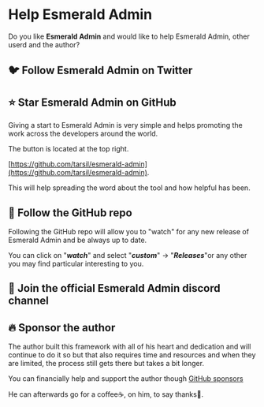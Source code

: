 # Help Esmerald Admin

Do you like **Esmerald Admin** and would like to help Esmerald Admin, other userd and the author?

## 🐦 Follow Esmerald Admin on Twitter


## ⭐ Star **Esmerald Admin** on GitHub

Giving a start to Esmerald Admin is very simple and helps promoting the work across the developers around the world.

The button is located at the top right.

[https://github.com/tarsil/esmerald-admin](https://github.com/tarsil/esmerald-admin).

This will help spreading the word about the tool and how helpful has been.

## 👀 Follow the GitHub repo

Following the GitHub repo will allow you to "watch" for any new release of Esmerald Admin and be always up to date.

You can click on "***watch***" and select "***custom***" -> "***Releases***"or any other you may find particular
interesting to you.

## 💬 Join the official Esmerald Admin discord channel

## 🔥 Sponsor the author

The author built this framework with all of his heart and dedication and will continue to do it so but that also
requires time and resources and when they are limited, the process still gets there but takes a bit longer.

You can financially help and support the author though [GitHub sponsors](https://github.com/sponsors/tarsil)

He can afterwards go for a coffee☕, on him, to say thanks🙏.

